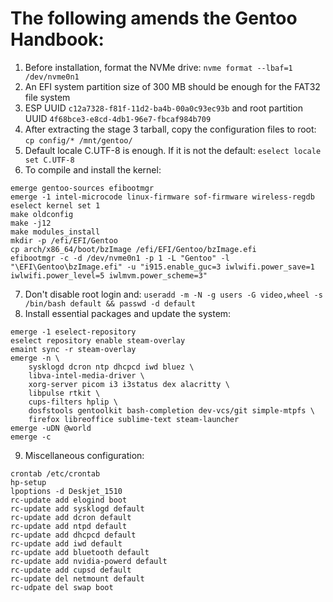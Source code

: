 # The following amends the Gentoo Handbook:
1. Before installation, format the NVMe drive: `nvme format --lbaf=1 /dev/nvme0n1`
2. An EFI system partition size of 300 MB should be enough for the FAT32 file system
3. ESP UUID `c12a7328-f81f-11d2-ba4b-00a0c93ec93b` and root partition UUID `4f68bce3-e8cd-4db1-96e7-fbcaf984b709`
4. After extracting the stage 3 tarball, copy the configuration files to root: `cp config/* /mnt/gentoo/`
5. Default locale C.UTF-8 is enough. If it is not the default: `eselect locale set C.UTF-8`
6. To compile and install the kernel:
```
emerge gentoo-sources efibootmgr
emerge -1 intel-microcode linux-firmware sof-firmware wireless-regdb
eselect kernel set 1
make oldconfig
make -j12
make modules_install
mkdir -p /efi/EFI/Gentoo
cp arch/x86_64/boot/bzImage /efi/EFI/Gentoo/bzImage.efi
efibootmgr -c -d /dev/nvme0n1 -p 1 -L "Gentoo" -l "\EFI\Gentoo\bzImage.efi" -u "i915.enable_guc=3 iwlwifi.power_save=1 iwlwifi.power_level=5 iwlmvm.power_scheme=3"
```
7. Don't disable root login and: `useradd -m -N -g users -G video,wheel -s /bin/bash default && passwd -d default`
8. Install essential packages and update the system:
```
emerge -1 eselect-repository
eselect repository enable steam-overlay
emaint sync -r steam-overlay
emerge -n \
	sysklogd dcron ntp dhcpcd iwd bluez \
	libva-intel-media-driver \
	xorg-server picom i3 i3status dex alacritty \
	libpulse rtkit \
	cups-filters hplip \
	dosfstools gentoolkit bash-completion dev-vcs/git simple-mtpfs \
	firefox libreoffice sublime-text steam-launcher
emerge -uDN @world
emerge -c
```
9. Miscellaneous configuration:
```
crontab /etc/crontab
hp-setup
lpoptions -d Deskjet_1510
rc-update add elogind boot
rc-update add sysklogd default
rc-update add dcron default
rc-update add ntpd default
rc-update add dhcpcd default
rc-update add iwd default
rc-update add bluetooth default
rc-update add nvidia-powerd default
rc-update add cupsd default
rc-update del netmount default
rc-udpate del swap boot
```
